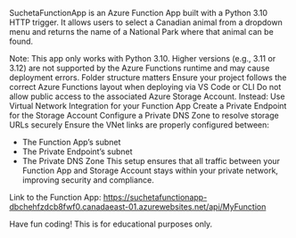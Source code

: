 SuchetaFunctionApp is an Azure Function App built with a Python 3.10 HTTP trigger. It allows users to select a Canadian animal from a dropdown menu and returns the name of a National Park where that animal can be found.

Note: This app only works with Python 3.10. Higher versions (e.g., 3.11 or 3.12) are not supported by the Azure Functions runtime and may cause deployment errors.
Folder structure matters Ensure your project follows the correct Azure Functions layout when deploying via VS Code or CLI
Do not allow public access to the associated Azure Storage Account. Instead:
Use Virtual Network Integration for your Function App
Create a Private Endpoint for the Storage Account
Configure a Private DNS Zone to resolve storage URLs securely
Ensure the VNet links are properly configured between:
- The Function App’s subnet
- The Private Endpoint’s subnet
- The Private DNS Zone
This setup ensures that all traffic between your Function App and Storage Account stays within your private network, improving security and compliance.

Link to the Function App: https://suchetafunctionapp-dbchehfzdcb8fwf0.canadaeast-01.azurewebsites.net/api/MyFunction

Have fun coding! This is for educational purposes only.
